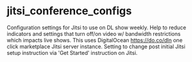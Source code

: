 # jitsi_conference_configs
Configuration settings for Jitsi to use on DL show weekly. Help to reduce indicators and settings that turn off/on video w/ bandwidth restrictions which impacts live shows.
This uses DigitalOcean https://do.co/dln one click marketplace Jitsi server instance. Setting to change post initial Jitsi setup instruction via 'Get Started' instruction on Jitsi. 
